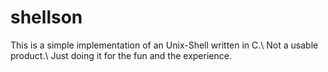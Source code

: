 # shellson
This is a simple implementation of an Unix-Shell written in C.\\
Not a usable product.\\
Just doing it for the fun and the experience.
